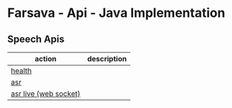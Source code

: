 # Farsava - Api - Java Implementation

## Speech Apis

| action                                                  | description |
| ------------------------------------------------------- | ----------- |
| [health](/src/speech/health/readme.md)                  |             |
| [asr](/src/speech/asr/readme.md)                        |             |
| [asr live (web socket)](/src/speech/asr-live/readme.md) |             |
